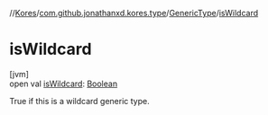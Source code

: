 //[Kores](../../../index.md)/[com.github.jonathanxd.kores.type](../index.md)/[GenericType](index.md)/[isWildcard](is-wildcard.md)

# isWildcard

[jvm]\
open val [isWildcard](is-wildcard.md): [Boolean](https://kotlinlang.org/api/latest/jvm/stdlib/kotlin/-boolean/index.html)

True if this is a wildcard generic type.
